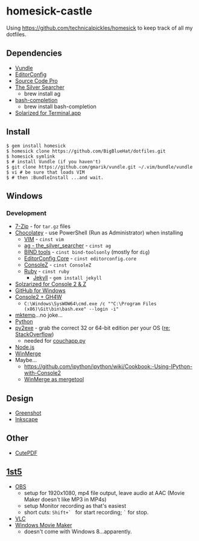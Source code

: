 homesick-castle
===============

Using https://github.com/technicalpickles/homesick to keep track of all my
dotfiles.

## Dependencies

* [Vundle](https://github.com/gmarik/vundle)
* [EditorConfig](http://editorconfig.org/)
* [Source Code Pro](http://sourceforge.net/projects/sourcecodepro.adobe/files/)
* [The Silver Searcher](https://github.com/ggreer/the_silver_searcher)
  * brew install ag
* [bash-completion](http://bash-completion.alioth.debian.org/)
  * brew install bash-completion
* [Solarized for Terminal.app](https://github.com/tomislav/osx-terminal.app-colors-solarized)

## Install

    $ gem install homesick
    $ homesick clone https://github.com/BigBlueHat/dotfiles.git
    $ homesick symlink
    $ # install Vundle (if you haven't)
    $ git clone https://github.com/gmarik/vundle.git ~/.vim/bundle/vundle
    $ vi # be sure that loads VIM
    $ # then :BundleInstall ...and wait.

## Windows

### Development

* [7-Zip](http://www.7-zip.org/) - for `tar.gz` files
* [Chocolatey](http://chocolatey.org/) - use PowerShell (Run as Administrator) when installing
  * [VIM](http://www.vim.org/) - `cinst vim`
  * [ag - the_silver_searcher](https://github.com/ggreer/the_silver_searcher/wiki/Windows) - `cinst ag`
  * [BIND tools](https://chocolatey.org/packages/bind-toolsonly) - `cinst bind-toolsonly` (mostly for `dig`)
  * [EditorConfig Core](http://chocolatey.org/packages/editorconfig.core) - `cinst editorconfig.core`
  * [ConsoleZ](https://github.com/cbucher/console#consolez) - `cinst ConsoleZ`
  * [Ruby](http://rubyinstaller.org/downloads/) - `cinst ruby`
    * [Jekyll](http://jekyllrb.com/) - `gem install jekyll`
* [Solzarized for Console 2 & Z](https://github.com/stevenharman/console2-solarized)
* [GitHub for Windows](https://windows.github.com/)
* [Console2 + GH4W](http://nickberardi.com/using-git-bash-in-console2/)
  * `C:\Windows\SysWOW64\cmd.exe /c ""C:\Program Files (x86)\Git\bin\bash.exe" --login -i"`
* [mktemp](http://gnuwin32.sourceforge.net/packages/mktemp.htm)...no joke...
* [Python](https://www.python.org/downloads/windows/)
* [py2exe](http://sourceforge.net/projects/py2exe/files/py2exe/0.6.9/py2exe-0.6.9.win32-py2.7.exe/download) - grab the correct 32 or 64-bit edition per your OS ([re: StackOverflow](http://stackoverflow.com/questions/11288923/cannot-install-py2exe-with-python-2-7))
  * needed for [couchapp.py](http://github.com/couchapp/couchapp)
* [Node.js](http://nodejs.org/)
* [WinMerge](http://winmerge.org/)
* Maybe...
  * https://github.com/ipython/ipython/wiki/Cookbook:-Using-IPython-with-Console2
  * [WinMerge as mergetool](https://gist.github.com/shawndumas/6158524)

## Design
 - [Greenshot](http://getgreenshot.org/)
 - [Inkscape](http://inkscape.org/)

## Other
 - [CutePDF](http://www.cutepdf.com/Products/CutePDF/writer.asp)

## [1st5](http://bigbluehat.com/1st5)
 - [OBS](http://obsproject.com/)
   - setup for 1920x1080, mp4 file output, leave audio at AAC (Movie Maker doesn't like MP3 in MP4s)
   - setup Monitor recording as that's easiest
   - short cuts: ``Shift+` `` for start recording; `` ` `` for stop.
 - [VLC](http://www.videolan.org/vlc/)
 - [Windows Movie Maker](http://windows.microsoft.com/en-US/Windows-Live/movie-maker)
   - doesn't come with Windows 8...apparently.
